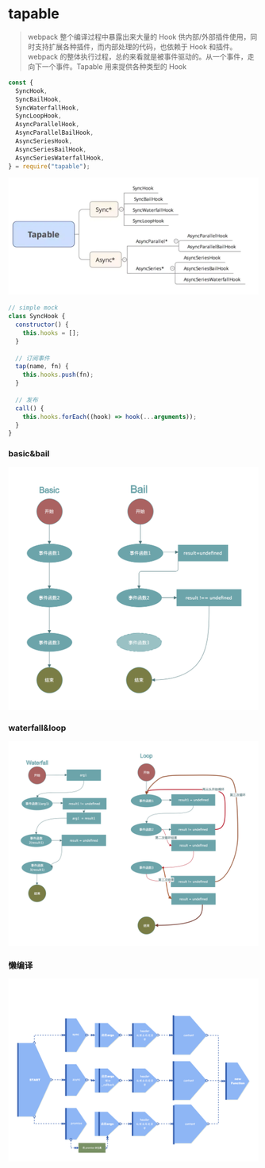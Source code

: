 # tapable

> webpack 整个编译过程中暴露出来大量的 Hook 供内部/外部插件使用，同时支持扩展各种插件，而内部处理的代码，也依赖于 Hook 和插件。webpack 的整体执行过程，总的来看就是被事件驱动的。从一个事件，走向下一个事件。Tapable 用来提供各种类型的 Hook

```js
const {
  SyncHook,
  SyncBailHook,
  SyncWaterfallHook,
  SyncLoopHook,
  AsyncParallelHook,
  AsyncParallelBailHook,
  AsyncSeriesHook,
  AsyncSeriesBailHook,
  AsyncSeriesWaterfallHook,
} = require("tapable");
```

<img src="./../../media/webpack/tapable0.png" />

```js
// simple mock
class SyncHook {
  constructor() {
    this.hooks = [];
  }

  // 订阅事件
  tap(name, fn) {
    this.hooks.push(fn);
  }

  // 发布
  call() {
    this.hooks.forEach((hook) => hook(...arguments));
  }
}
```

### basic&bail

<img src="./../../media/webpack/tapable1.png" />

### waterfall&loop

<img src="./../../media/webpack/tapable2.png" />

### 懒编译

<img src="./../../media/webpack/tapable3.png" />
